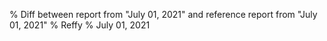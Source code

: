 % Diff between report from "July 01, 2021" and reference report from "July 01, 2021"
% Reffy
% July 01, 2021

